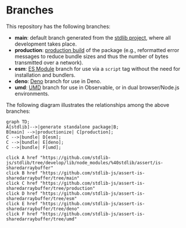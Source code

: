 <!--

@license Apache-2.0

Copyright (c) 2022 The Stdlib Authors.

Licensed under the Apache License, Version 2.0 (the "License");
you may not use this file except in compliance with the License.
You may obtain a copy of the License at

    http://www.apache.org/licenses/LICENSE-2.0

Unless required by applicable law or agreed to in writing, software
distributed under the License is distributed on an "AS IS" BASIS,
WITHOUT WARRANTIES OR CONDITIONS OF ANY KIND, either express or implied.
See the License for the specific language governing permissions and
limitations under the License.

-->

# Branches

This repository has the following branches:

-   **main**: default branch generated from the [stdlib project][stdlib-url], where all development takes place.
-   **production**: [production build][production-url] of the package (e.g., reformatted error messages to reduce bundle sizes and thus the number of bytes transmitted over a network).
-   **esm**: [ES Module][esm-url] branch for use via a `script` tag without the need for installation and bundlers.
-   **deno**: [Deno][deno-url] branch for use in Deno.
-   **umd**: [UMD][umd-url] branch for use in Observable, or in dual browser/Node.js environments.

The following diagram illustrates the relationships among the above branches:

```mermaid
graph TD;
A[stdlib]-->|generate standalone package|B;
B[main] -->|productionize| C[production];
C -->|bundle| D[esm];
C -->|bundle| E[deno];
C -->|bundle| F[umd];

click A href "https://github.com/stdlib-js/stdlib/tree/develop/lib/node_modules/%40stdlib/assert/is-sharedarraybuffer"
click B href "https://github.com/stdlib-js/assert-is-sharedarraybuffer/tree/main"
click C href "https://github.com/stdlib-js/assert-is-sharedarraybuffer/tree/production"
click D href "https://github.com/stdlib-js/assert-is-sharedarraybuffer/tree/esm"
click E href "https://github.com/stdlib-js/assert-is-sharedarraybuffer/tree/deno"
click F href "https://github.com/stdlib-js/assert-is-sharedarraybuffer/tree/umd"
```

[stdlib-url]: https://github.com/stdlib-js/stdlib/tree/develop/lib/node_modules/%40stdlib/assert/is-sharedarraybuffer
[production-url]: https://github.com/stdlib-js/assert-is-sharedarraybuffer/tree/production
[deno-url]: https://github.com/stdlib-js/assert-is-sharedarraybuffer/tree/deno
[umd-url]: https://github.com/stdlib-js/assert-is-sharedarraybuffer/tree/umd
[esm-url]: https://github.com/stdlib-js/assert-is-sharedarraybuffer/tree/esm